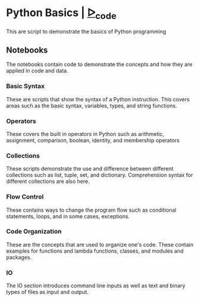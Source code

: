 # Python Basics | [ᐅ<sub>code</sub>][Code]

This are script to demonstrate the basics of Python programming

## Notebooks

The notebooks contain code to demonstrate the concepts and how they are
applied in code and data.

### Basic Syntax

These are scripts that show the syntax of a Python instruction. This covers
areas such as the basic syntax, variables, types, and string functions.

### Operators

These covers the built in operators in Python such as arithmetic, assignment,
comparison, boolean, identity, and membership operators

### Collections

These scripts demonstrate the use and difference between different collections
such as list, tuple, set, and dictionary. Comprehension syntax for different
collections are also here.

### Flow Control

These contains ways to change the program flow such as conditional statements,
loops, and in some cases, exceptions.

### Code Organization

These are the concepts that are used to organize one's code. These contain
examples for functions and lambda functions, classes, and modules and
packages.

### IO

The IO section introduces command line inputs as well as text and binary types
of files as input and output.


[Code]: https://github.com/baluyotraf/lecture-python-basics (Code)